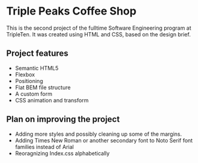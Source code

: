 # Triple Peaks Coffee Shop

This is the second project of the fulltime Software Engineering program at TripleTen. It was created using HTML and CSS, based on the design brief.

## Project features

- Semantic HTML5
- Flexbox
- Positioning
- Flat BEM file structure
- A custom form
- CSS animation and transform

## Plan on improving the project

- Adding more styles and possibly cleaning up some of the margins.
- Adding Times New Roman or another secondary font to Noto Serif font families instead of Arial
- Reoragnizing Index.css alphabetically
